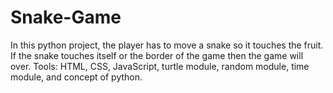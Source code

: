 # Snake-Game
In this python project, the player has to move a snake so it touches the fruit. If the snake touches itself or the border of the game then the game will over.
Tools: HTML, CSS, JavaScript, turtle module, random module, time module, and concept of python.
